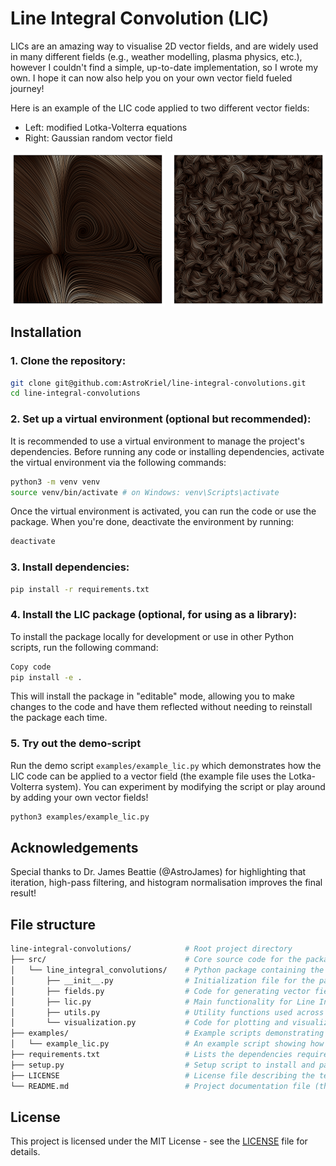 # Line Integral Convolution (LIC)

LICs are an amazing way to visualise 2D vector fields, and are widely used in many different fields (e.g., weather modelling, plasma physics, etc.), however I couldn't find a simple, up-to-date implementation, so I wrote my own. I hope it can now also help you on your own vector field fueled journey!

Here is an example of the LIC code applied to two different vector fields:
- Left: modified Lotka-Volterra equations
- Right: Gaussian random vector field

<div style="display: flex; justify-content: space-between;">
  <img src="./examples/example_lic_1.png" width="49%" />
  <img src="./examples/example_lic_2.png" width="49%" />
</div>


## Installation

### 1. Clone the repository:

```bash
git clone git@github.com:AstroKriel/line-integral-convolutions.git
cd line-integral-convolutions
```

### 2. Set up a virtual environment (optional but recommended):

It is recommended to use a virtual environment to manage the project's dependencies. Before running any code or installing dependencies, activate the virtual environment via the following commands:

```bash
python3 -m venv venv
source venv/bin/activate # on Windows: venv\Scripts\activate
```

Once the virtual environment is activated, you can run the code or use the package. When you're done, deactivate the environment by running:

```bash
deactivate
```

### 3. Install dependencies:

```bash
pip install -r requirements.txt
```

### 4. Install the LIC package (optional, for using as a library):

To install the package locally for development or use in other Python scripts, run the following command:

```bash
Copy code
pip install -e .
```

This will install the package in "editable" mode, allowing you to make changes to the code and have them reflected without needing to reinstall the package each time.

### 5. Try out the demo-script

Run the demo script `examples/example_lic.py` which demonstrates how the LIC code can be applied to a vector field (the example file uses the Lotka-Volterra system). You can experiment by modifying the script or play around by adding your own vector fields!

```bash
python3 examples/example_lic.py
```

## Acknowledgements

Special thanks to Dr. James Beattie (@AstroJames) for highlighting that iteration, high-pass filtering, and histogram normalisation improves the final result!

## File structure

```bash
line-integral-convolutions/            # Root project directory
├── src/                               # Core source code for the package
│   └── line_integral_convolutions/    # Python package containing the main functionality
│       ├── __init__.py                # Initialization file for the package
│       ├── fields.py                  # Code for generating vector fields
│       ├── lic.py                     # Main functionality for Line Integral Convolution (LIC)
│       ├── utils.py                   # Utility functions used across the project
│       └── visualization.py           # Code for plotting and visualizing LIC results
├── examples/                          # Example scripts demonstrating how to use the package
│   └── example_lic.py                 # An example script showing how to run LIC computations
├── requirements.txt                   # Lists the dependencies required to run the project
├── setup.py                           # Setup script to install and package the project
├── LICENSE                            # License file describing the terms of use for the project
└── README.md                          # Project documentation file (this file)
```

## License

This project is licensed under the MIT License - see the [LICENSE](./LICENSE) file for details.
